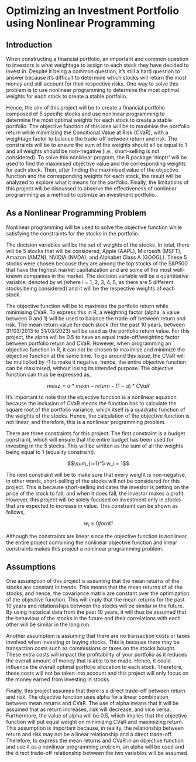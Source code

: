 # Optimizing an Investment Portfolio using Nonlinear Programming

## Introduction
When constructing a financial portfolio, an important and common question to investors is what weightage to assign to each stock they have decided to invest in. Despite it being a common question, it’s still a hard question to answer because it’s difficult to determine which stocks will return the most money and still account for their respective risks. One way to solve this problem is to use nonlinear programming to determine the most optimal weights for each stock to create a stable portfolio. 

Hence, the aim of this project will be to create a financial portfolio composed of 5 specific stocks and use nonlinear programming to determine the most optimal weights for each stock to create a stable portfolio. The objective function of this idea will be to maximise the portfolio return while minimizing the Conditional Value at Risk (CVaR), with a weightage factor to balance the trade-off between return and risk. The constraints will be to ensure the sum of the weights should all be equal to 1 and all weights should be non-negative (i.e., short-selling is not considered). To solve this nonlinear program, the R package ‘nloptr’ will be used to find the maximised objective value and the corresponding weights for each stock. Then, after finding the maximised value of the objective function and the corresponding weights for each stock, the result will be analyzed to explore what it means for the portfolio. Finally, the limitations of this project will be discussed to observe the effectiveness of nonlinear programming as a method to optimize an investment portfolio. 

## As a Nonlinear Programming Problem 
Nonlinear programming will be used to solve the objective function while satisfying the constraints for the stocks in the portfolio. 

The decision variables will be the set of weights of the stocks. In total, there will be 5 stocks that will be considered, Apple (AAPL), Microsoft (MSFT), Amazon (AMZN), NVIDIA (NVDA), and Alphabet Class A (GOOGL). These 5 stocks were chosen because they are among the top stocks of the S&P500 that have the highest market capitalization and are some of the most well-known companies in the market. The decision variable will be a quantitative variable, denoted by wi (where i = 1, 2, 3, 4, 5, as there are 5 different stocks being considered) and it will be the respective weights of each stock.

The objective function will be to maximise the portfolio return while minimising CVaR. To express this in R, a weighting factor (alpha, a value between 0 and 1) will be used to balance the trade-off between return and risk. The mean return value for each stock (for the past 10 years, between 31/03/2013 to 31/03/2023) will be used as the portfolio return value. For this project, the alpha will be 0.5 to have an equal trade-off/weighting factor between portfolio return and CVaR. However, when programming an objective function in R, it can not be chosen to maximise and minimize the objective function at the same time. To go around this issue, the CVaR will be multiplied by -1 to make it negative, hence, the entire objective function can be maximised, without losing its intended purpose. The objective function can thus be expressed as, 
```math
max z = α * mean-return- (1 - α) * CVaR
```

It’s important to note that the objective function is a nonlinear equation because the inclusion of CVaR means the function has to calculate the square root of the portfolio variance, which itself is a quadratic function of the weights of the stocks. Hence, the calculation of the objective function is not linear, and therefore, this is a nonlinear programming problem. 

There are three constraints for this project. The first constraint is a budget constraint, which will ensure that the entire budget has been used for investing in the 5 stocks. This will be written as the sum of all the weights being equal to 1 (equality constraint). 
```math
\sum_{i=1}^5 w_i = 1
```
The next constraint will be to make sure that every weight is non-negative, in other words, short-selling of the stocks will not be considered for this project. This is because short-selling indicates the investor is betting on the price of the stock to fall, and when it does fall, the investor makes a profit. However, this project will be solely focused on investment only in stocks that are expected to increase in value. This constraint can be shown as follows, 
```math
w_i  \geq 0 for  all  i
```
Although the constraints are linear since the objective function is nonlinear, the entire project combining the nonlinear objective function and linear constraints makes this project a nonlinear programming problem. 

## Assumptions
One assumption of this project is assuming that the mean returns of the stocks are constant in trends. This means that the mean returns of all the stocks, and hence, the covariance matrix are constant over the optimization of the objective function. This will imply that the mean returns for the past 10 years and relationships between the stocks will be similar in the future. By using historical data from the past 10 years, it will thus be assumed that the behaviour of the stocks in the future and their correlations with each other will be similar in the long run. 

Another assumption is assuming that there are no transaction costs or taxes involved when investing or buying stocks. This is because there may be transaction costs such as commissions or taxes on the stocks bought. These extra costs will impact the profitability of your portfolio as it reduces the overall amount of money that is able to be made. Hence, it could influence the overall optimal portfolio allocation to each stock. Therefore, these costs will not be taken into account and this project will only focus on the money earned from investing in stocks. 

Finally, this project assumes that there is a direct trade-off between return and risk. The objective function uses alpha for a linear combination between mean returns and CVaR. The use of alpha means that it will be assumed that as return increases, risk will decrease, and vice versa. Furthermore, the value of alpha will be 0.5, which implies that the objective function will put equal weight on minimizing CVaR and maximizing return. This assumption is important because, in reality, the relationship between return and risk may not be a linear relationship and a direct trade-off. Therefore, to express the mean returns and CVaR in an objective function and use it as a nonlinear programming problem, an alpha will be used and the direct trade-off relationship between the two variables will be assumed. 
